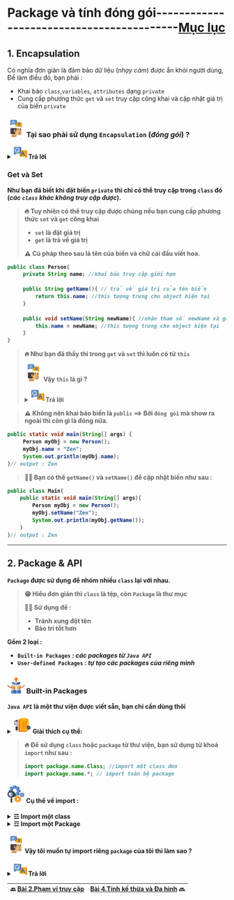 # Package và tính đóng gói------------------------------------------[Mục lục](https://github.com/Zenfection/Java)

## 1. Encapsulation

Có nghĩa đơn giản là đảm bảo dữ liệu (*nhạy cảm*) được ẩn khỏi người dùng, Để làm điều đó, bạn phải : 

- Khai báo `class`,`variables`, `attributes` dạng  `private`
- Cung cấp phương thức `get` và `set` truy cập công khai và cập nhật giá trị của biến `private` 

### ![Language Learningpng](https://raw.githubusercontent.com/Zenfection/Image/master/2021/02/02-14-14-12-Language%20Learning.png) Tại sao phải sử dụng `Encapsulation` (*đóng gói*) ?

<details>
<summary><b><img src="https://raw.githubusercontent.com/Zenfection/Image/master/2021/02/01-13-25-05-Questions%20And%20Answers.png"> Trả lời</summary>

<br>

- Kiểm soát tốt hơn `Attributes` và `Methods` của `Class`
- `Attributes` của `Class` có thể đặt ở chế độ `read-only` hay `write-only` (*nếu bạn sử dụng set & get*)
- Linh hoạt hơn, có thể thay đổi thành phần mã mà không ảnh hưởng các phần khác.
- Tăng độ bảo mật

</details>

### Get và Set

Như bạn đã biết khi đặt biến `private` thì chỉ có thể truy cập trong `class` đó (*các `class` khác không truy cập được*). 

> 🔥 Tuy nhiên có thể truy cập được chúng nếu bạn cung cấp phương thức `set` và `get` công khai
> 
> - `set` là đặt giá trị 
> - `get` là trả về giá trị
> 
> ⚠️ Cú pháp theo sau là tên của biến và chữ cái đầu viết hoa.

```java
public class Person{
     private String name; //khai báo truy cập giới hạn

     public String getName(){ // trả về giá trị của tên biến
         return this.name; //this tượng trưng cho object hiện tại
     }

     public void setName(String newName){ //nhận tham số newName và gán là biến name
         this.name = newName; //this tượng trưng cho object hiện tại
     }
}
```

> 🔥 Như bạn đã thấy thì trong `get` và `set` thì luôn có từ `this` 
> 
> ![Language Learningpng](https://raw.githubusercontent.com/Zenfection/Image/master/2021/02/02-14-14-12-Language%20Learning.png) Vậy `this` là gì ? 
> 
> <details>
> <summary><b><img src="https://raw.githubusercontent.com/Zenfection/Image/master/2021/02/01-13-25-05-Questions%20And%20Answers.png"> Trả lời</summary>
> 
> <br>
> 
> `this` nghĩa là nó, thực chất là một biến tham chiếu tới `object` hiện tại trong một `methods` hoặc `constructor`, có thể sử dụng để : 
> 
> - Gọi `constructor` | `method` | `object` của class hiện tại
> - Truyền một đối số trong lệnh gọi `method` hoặc `constructor`
> 
> </details>

> ⚠️ Không nên khai báo biến là `public` ==> Bởi `đóng gói` mà show ra ngoài thì còn gì là đóng nữa.

```java
public static void main(String[] args) {
     Person myObj = new Person();
     myObj.name = "Zen";
     System.out.println(myObj.name);
}// output : Zen
```

> 👨‍🚒 Bạn có thể `getName()` và `setName()` để cập nhật biến như sau : 

```java
public class Main{
    public static void main(String[] args){
        Person myObj = new Person();
        myObj.setName("Zen");
        System.out.println(myObj.getName());
    }
}// output : Zen
```

---

## 2. Package & API

`Package` được sử dụng để nhóm nhiều `class` lại với nhau.

> 😁 Hiểu đơn giản thì `class` là tệp, còn `Package` là thư mục
> 
> 🧚‍♂️ Sử dụng để :
> 
> - Tránh xung đột tên
> - Bảo trì tốt hơn

Gồm 2 loại : 

- `Built-in Packages` : *các packages từ `Java API`*
- `User-defined Packages` :  *tự tạo các packages của riêng mình*

### ![Knowledge Growth.png](https://raw.githubusercontent.com/Zenfection/Image/master/2021/02/02-11-19-23-Knowledge%20Growth.png) Built-in Packages

`Java API` là một thư viện được viết sẵn, bạn chỉ cần dùng thôi

<details>
<summary><b><img src="https://raw.githubusercontent.com/Zenfection/Image/master/2021/02/02-11-21-10-Assignment.png"> Giải thích cụ thể:</b></summary>

<br>

Thư viện chứa các thành phần quản lí `input`, `database` và nhiều thứ khác, tham khảo tại trang web của [tại đây](https://docs.oracle.com/en/java/javase/15/docs/api/index.html)

![Ảnh chụp Màn hình 2021-02-06 lúc 22.05.04.png](https://raw.githubusercontent.com/Zenfection/Image/master/2021/02/06-22-05-10-A%CC%89nh%20chu%CC%A3p%20Ma%CC%80n%20hi%CC%80nh%202021-02-06%20lu%CC%81c%2022.05.04.png)

Thư viện được chia thành các `packages` và `classes` (*nghĩa là bạn chỉ cần import `class` thì nó sẽ có sẵn `method` và `attributes` được định sẵn*).

</details>

> 🔥 Để sử dụng `class` hoặc `package` từ thư viện, bạn sử dụng từ khoá `import` như sau : 
> 
> ```java
> import package.name.Class; //import một class đơn
> import package.name.*; // import toàn bộ package
> ```

#### ![ithubusercontent.com/Zenfection/Image/master/2021/02/02-11-21-10-Assignment.png](https://raw.githubusercontent.com/Zenfection/Image/master/2021/02/02-11-05-59-Know%20How.png) Cụ thể về import :

<details>
<summary><b>☲ Import một class</b></summary>

<br>

Ví dụ có một `class` là `Scanner` (*cho phép người dùng nhập từ bàn phím*) : Ta gõ Scanner và enter để nó tự `import` trong Vscode như sau: 

<img src="https://raw.githubusercontent.com/Zenfection/Image/master/2021/02/06-22-17-33-A%CC%89nh%20chu%CC%A3p%20Ma%CC%80n%20hi%CC%80nh%202021-02-06%20lu%CC%81c%2022.17.24.png" title="" alt="Ảnh chụp Màn hình 2021-02-06 lúc 22.17.24.png" width="500">

> 🔥 Chỉ cần enter là nó sẽ tự `import` vào
> Để sử dụng `class` `Scanner`, ta tạo một `Object` từ nó và sử dụng nó theo docs như sau: 
> 
> ```java
> import java.util.Scanner;
> class MyClass{
>    public static void main(String[] args) {
>        Scanner myObj = new Scanner(System.in);
>        System.out.println("Enter username");
> 
>        String userName = myObj.nextLine();
>        System.out.println("Username is: " + userName);
>    } 
> }//Output : nhập gì ra đó
> ```

</details>

<details>
<summary><b>☲ Import một Package</b></summary>

<br>

Như ví dụ trước, ta sử dụng `Scanner` từ gói `java.util`, vậy ta chỉ cần thêm `*` phía sau đó, có nghĩa là tất cả mọi thứ trong gói `java.util` như sau : 

```java
import java.util.*;
```

</details>

#### ![Language Learningpng](https://raw.githubusercontent.com/Zenfection/Image/master/2021/02/02-14-14-12-Language%20Learning.png)Vậy tôi muốn tự import riêng `package` của tôi thì làm sao ?

<details>
<summary><b><img src="https://raw.githubusercontent.com/Zenfection/Image/master/2021/02/01-13-25-05-Questions%20And%20Answers.png"> Trả lời</summary>

<br>

Thì bạn hãy tự tạo lấy `package` của riêng nhưng phải đặt nó trong thư mục lưu trữ nó, như này :

![Ảnh chụp Màn hình 2021-02-06 lúc 22.34.10.png](https://raw.githubusercontent.com/Zenfection/Image/master/2021/02/06-22-34-11-A%CC%89nh%20chu%CC%A3p%20Ma%CC%80n%20hi%CC%80nh%202021-02-06%20lu%CC%81c%2022.34.10.png)

> Sử dụng từ khoá `package` tử tạo một gói mới : 
> 
> ```java
> public mypack;
> class MyPackageClass {
>   public static void main(String[] args){
>       System.out.println("Đây là package của tôi!");  
>   }   
> }
> ```

Mở `Terminal` hoặc `CMD` 

```bash
javac -d . MyPackageClass.java
```

> Nó sẽ bắt buộc tạo ra 1 `MyPackageClass.java` nằm trong thư mục `mypack` như hình dưới đây : 

![Ảnh chụp Màn hình 2021-02-06 lúc 22.44.49.png](https://raw.githubusercontent.com/Zenfection/Image/master/2021/02/06-22-44-55-A%CC%89nh%20chu%CC%A3p%20Ma%CC%80n%20hi%CC%80nh%202021-02-06%20lu%CC%81c%2022.44.49.png)

> ⚠️ Hãy viết tên `Package` bằng chữ thường để tránh xung đột với tên `class`.
> 
> Và bạn chỉ cần gọi `class` trong `package như sau` : 
> 
> ```bash
> java mypack.MyPackageClass.java
> //output : Đây là package của tôi!
> ```

</details>

| 🔙  [Bài 2.Phạm vi truy cập](https://github.com/Zenfection/Java/blob/master/Java%20OOP/2.Modifier.md) | [Bài 4.Tính kế thừa và Đa hình](https://github.com/Zenfection/Java/blob/master/Java%20OOP/4.Inheritance%26Polymorphism.md) 🔜  |
| ----------------------------------------------------------------------------------------------------- | --- |
